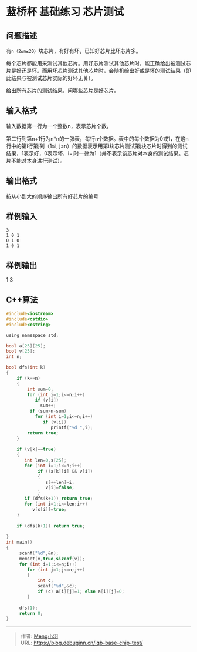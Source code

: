 # 蓝桥杯 基础练习 芯片测试


## 问题描述

有`n（2≤n≤20）`块芯片，有好有坏，已知好芯片比坏芯片多。

每个芯片都能用来测试其他芯片。用好芯片测试其他芯片时，能正确给出被测试芯片是好还是坏。而用坏芯片测试其他芯片时，会随机给出好或是坏的测试结果（即此结果与被测试芯片实际的好坏无关）。

给出所有芯片的测试结果，问哪些芯片是好芯片。

## 输入格式

输入数据第一行为一个整数n，表示芯片个数。 

第二行到第n+1行为n*n的一张表，每行n个数据。表中的每个数据为0或1，在这n行中的第i行第j列（1≤i, j≤n）的数据表示用第i块芯片测试第j块芯片时得到的测试结果，1表示好，0表示坏，i=j时一律为1（并不表示该芯片对本身的测试结果。芯片不能对本身进行测试）。

## 输出格式

按从小到大的顺序输出所有好芯片的编号

## 样例输入

```shell
3
1 0 1
0 1 0
1 0 1
```

## 样例输出

1 3

## C++算法

```c
#include<iostream> 
#include<cstdio> 
#include<cstring> 

using namespace std; 

bool a[25][25]; 
bool v[25]; 
int n; 

bool dfs(int k) 
{ 
    if (k==n) 
    { 
        int sum=0; 
        for (int i=1;i<=n;i++) 
           if (v[i]) 
             sum++; 
         if (sum>n-sum) 
           for (int i=1;i<=n;i++) 
              if (v[i]) 
                 printf("%d ",i); 
        return true; 
    } 
     
    if (v[k]==true) 
    { 
       int len=0,s[25]; 
       for (int i=1;i<=n;i++) 
            if (!a[k][i] && v[i]) 
            { 
               s[++len]=i; 
               v[i]=false; 
            } 
       if (dfs(k+1)) return true; 
       for (int i=1;i<=len;i++) 
          v[s[i]]=true; 
    } 
     
    if (dfs(k+1)) return true; 
      
} 
int main() 
{ 
     scanf("%d",&n); 
     memset(v,true,sizeof(v)); 
     for (int i=1;i<=n;i++) 
        for (int j=1;j<=n;j++) 
        { 
            int c; 
            scanf("%d",&c); 
            if (c) a[i][j]=1; else a[i][j]=0; 
        } 
  
     dfs(1); 
     return 0; 
}
```

---

> 作者: [Meng小羽](https://www.debuginn.cn)  
> URL: https://blog.debuginn.cn/lqb-base-chip-test/  

